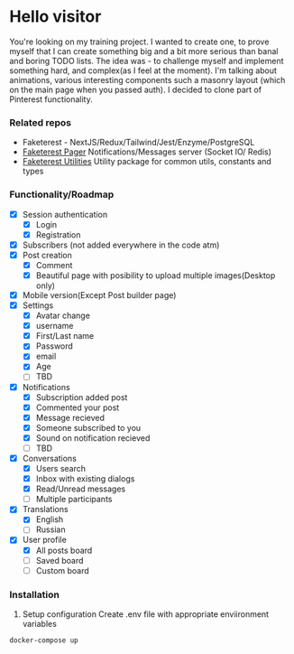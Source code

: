 # Hello visitor

You're looking on my training project. I wanted to create one, to prove myself that I can create something big and a bit more serious than banal and boring TODO lists. The idea was - to challenge myself and implement something hard, and complex(as I feel at the moment). I'm talking about animations, various interesting components such a masonry layout (which on the main page when you passed auth).
I decided to clone part of Pinterest functionality.
### Related repos
- Faketerest - NextJS/Redux/Tailwind/Jest/Enzyme/PostgreSQL
- [Faketerest Pager](https://github.com/fake364/faketerest-pager) Notifications/Messages server (Socket IO/ Redis)
- [Faketerest Utilities](https://github.com/fake364/faketerest-utilities) Utility package for common utils, constants and types

### Functionality/Roadmap

- [x] Session authentication
  - [x] Login
  - [x] Registration
- [x] Subscribers (not added everywhere in the code atm)
- [x] Post creation
  - [x] Comment
  - [x] Beautiful page with posibility to upload multiple images(Desktop only)
- [x] Mobile version(Except Post builder page)
- [x] Settings
  - [x] Avatar change
  - [x] username
  - [x] First/Last name
  - [x] Password
  - [x] email
  - [x] Age
  - [ ] TBD
- [x] Notifications
  - [x] Subscription added post
  - [x] Commented your post
  - [x] Message recieved
  - [x] Someone subscribed to you
  - [x] Sound on notification recieved
  - [ ] TBD
- [x] Conversations
  - [x] Users search
  - [x] Inbox with existing dialogs
  - [x] Read/Unread messages
  - [ ] Multiple participants
- [x] Translations
  - [x] English
  - [ ] Russian
- [x] User profile
  - [x] All posts board
  - [ ] Saved board
  - [ ] Custom board

### Installation

1. Setup configuration
Create .env file with appropriate enviironment variables
```
docker-compose up
```
